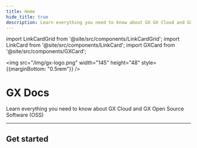 ```yaml
---
title: Home
hide_title: true
description: Learn everything you need to know about GX GX Cloud and GX Open Source Software (OSS).
---
```


import LinkCardGrid from '@site/src/components/LinkCardGrid';
import LinkCard from '@site/src/components/LinkCard';
import GXCard from '@site/src/components/GXCard';




<img src="/img/gx-logo.png" width="145" height="48" style={{marginBottom: "0.5rem"}} />

# GX Docs

<p className="DocItem__header-description">Learn everything you need to know about GX Cloud and GX Open Source Software (OSS)</p>

---

<GXCard />

## Get started

<LinkCardGrid>
  <LinkCard topIcon label="Get started with GX Cloud" description="Our fully-managed SaaS solution that simplifies deployment, scaling, and collaboration." href="/docs/cloud/setup/setup_cloud" icon="/img/gx_cloud_storage.svg" />
  <LinkCard topIcon label="Get started with GX OSS" description="Get started with our original offering." href="/docs/guides/setup/get_started_lp" icon="/img/oss_icon.svg" />
  <LinkCard topIcon label="GX API" description="View our available APIs." href="/docs/reference/api_reference" icon="/img/api_icon.svg" />
  <LinkCard topIcon label="Learn" description="Use tutorials and conceptual topics to learn everything you need to know about GX features and functionality." href="/docs/conceptual_guides/learn_lp" icon="/img/overview_icon.svg" />
  <LinkCard topIcon label="Glossary" description="Definitions for GX Cloud and GX OSS key terms and concepts." href="/docs/glossary" icon="/img/glossary_icon.svg" />
  <LinkCard topIcon label="Changelog" description="View a summary of all changes released to GX Cloud and GX OSS." href="/docs/changelog" icon="/img/release_notes_icon.svg" />
</LinkCardGrid>